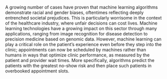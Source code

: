 A growing number of cases have proven that machine learning algorithms demonstrate racial and gender biases, oftentimes reflecting deeply entrenched societal prejudices. This is particularly worrisome in the context of the healthcare industry, where unfair decisions can cost lives. Machine learning technologies have a growing impact on this sector through many applications, ranging from image recognition for disease detection to precision medicine based on genomic data. However, machine learning can play a critical role on the patient’s experience even before they step into the clinic; appointments can now be scheduled by machines rather than humans in ways that optimize clinic performance, as measured by the patient and provider wait times. More specifically, algorithms predict the patients with the greatest no-show risk and then place such patients in overbooked appointment slots. 
